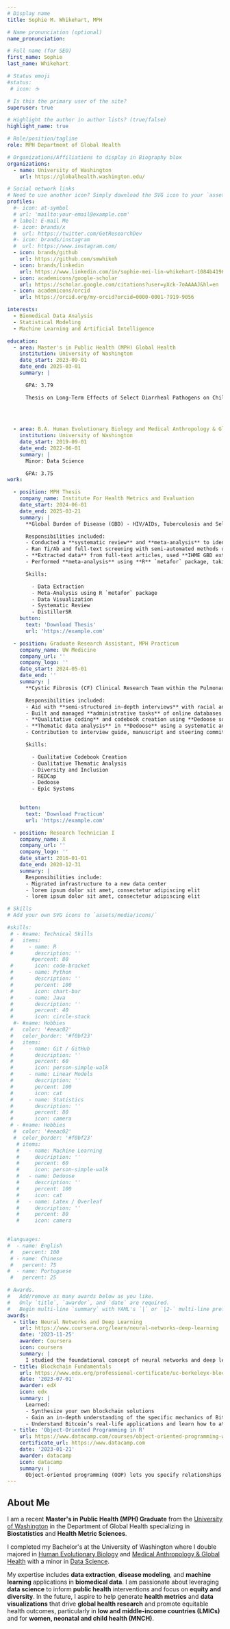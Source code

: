 ```yaml
---
# Display name
title: Sophie M. Whikehart, MPH

# Name pronunciation (optional)
name_pronunciation: 

# Full name (for SEO)
first_name: Sophie 
last_name: Whikehart

# Status emoji
#status:
 # icon: ☕️

# Is this the primary user of the site?
superuser: true

# Highlight the author in author lists? (true/false)
highlight_name: true

# Role/position/tagline
role: MPH Department of Global Health

# Organizations/Affiliations to display in Biography blox
organizations:
  - name: University of Washington
    url: https://globalhealth.washington.edu/

# Social network links
# Need to use another icon? Simply download the SVG icon to your `assets/media/icons/` folder.
profiles:
  #- icon: at-symbol
  # url: 'mailto:your-email@example.com'
  # label: E-mail Me
  #- icon: brands/x
  #  url: https://twitter.com/GetResearchDev
  #- icon: brands/instagram
  #  url: https://www.instagram.com/
  - icon: brands/github
    url: https://github.com/smwhikeh
  - icon: brands/linkedin
    url: https://www.linkedin.com/in/sophie-mei-lin-whikehart-1084b4196/
  - icon: academicons/google-scholar
    url: https://scholar.google.com/citations?user=yXck-7oAAAAJ&hl=en
  - icon: academicons/orcid
    url: https://orcid.org/my-orcid?orcid=0000-0001-7919-9056

interests:
  - Biomedical Data Analysis 
  - Statistical Modeling
  - Machine Learning and Artificial Intelligence

education:
  - area: Master's in Public Health (MPH) Global Health
    institution: University of Washington
    date_start: 2023-09-01
    date_end: 2025-03-01
    summary: |

      GPA: 3.79

      Thesis on Long-Term Effects of Select Diarrheal Pathogens on Childhood Growth: A Systematic Review and Meta-Analysis. Supervised by [Hmwe Hmwe Kyu, MBBS, MPH, PhD](https://globalhealth.washington.edu/faculty/hmwe-kyu) and [Peng Zheng, PhD](https://depts.washington.edu/healthms/people/peng-zheng/)
      

    
  
  - area: B.A. Human Evolutionary Biology and Medical Anthropology & Global Health
    institution: University of Washington
    date_start: 2019-09-01
    date_end: 2022-06-01
    summary: |
      Minor: Data Science 

      GPA: 3.75
work:

  - position: MPH Thesis
    company_name: Institute For Health Metrics and Evaluation
    date_start: 2024-06-01
    date_end: 2025-03-21
    summary: |
      **Global Burden of Disease (GBD) - HIV/AIDs, Tuberculosis and Select Infectious Diseases Team**

      Responsibilities included:
      - Conducted a **systematic review** and **meta-analysis** to identify relevant studies on the long-term impact of diarrheal pathogen infections (*Shigella spp.,* *Campylobacter spp.,* *Enterotoxigenic E. coli*, *Enteropathogenic E. coli*, *Norovirus*, *Cryptosporidium spp.,* *Rotavirus* and *Adenovirus*) on **childhood growth metrics** such as **height-for-age Z scores (HAZ)**, **weight-for-age Z scores (WAZ)** and **weight-for-height Z scores (WHZ)**.
      - Ran Ti/Ab and full-text screening with semi-automated methods using **DistillerSR**.
      - **Extracted data** from full-text articles, used **IHME GBD extraction sheet template** to capture relevant data (ex - study design, population, outcomes related to childhood growth), piloted extraction sheet and refined as needed.
      - Performed **meta-analysis** using **R** `metafor` package, taking into account different types of biases associated with each data source to produce **summary effect sizes** per pathogen-specific diarrhea episode on growth metrics and created **forest plots** for **data visualization**.

      Skills:

        - Data Extraction
        - Meta-Analysis using R `metafor` package
        - Data Visualization 
        - Systematic Review 
        - DistillerSR 
    button:
      text: 'Download Thesis'
      url: 'https://example.com'

  - position: Graduate Research Assistant, MPH Practicum 
    company_name: UW Medicine
    company_url: ''
    company_logo: ''
    date_start: 2024-05-01
    date_end: ''
    summary: |
      **Cystic Fibrosis (CF) Clinical Research Team within the Pulmonary, Critical Care & Sleep Medicine Division at the University of Washington Medical Center**

      Responsibilities included:
      - Aid with **semi-structured in-depth interviews** with racial and ethnic minority patients with **cystic fibrosis** (CF) to explore perceptions of individual, social and structural barriers to participation on clinical trails. 
      - Built and managed **administrative tasks** of online databases and surveys using **REDCap** as well as scheduling, booking and organizing interviews for PI.
      - **Qualitative coding** and codebook creation using **Dedoose software**.
      - **Thematic data analysis** in **Dedoose** using a systematic and iterative context analysis approach that is both theory-driven and inductive to identify new themes not previously considered.
      - Contribution to interview guide, manuscript and steering committee meetings.

      Skills:

        - Qualitative Codebook Creation
        - Qualitative Thematic Analysis
        - Diversity and Inclusion
        - REDCap
        - Dedoose
        - Epic Systems

    
    button:
      text: 'Download Practicum'
      url: 'https://example.com'

  - position: Research Technician I
    company_name: X
    company_url: ''
    company_logo: ''
    date_start: 2016-01-01
    date_end: 2020-12-31
    summary: |
      Responsibilities include:
      - Migrated infrastructure to a new data center
      - lorem ipsum dolor sit amet, consectetur adipiscing elit
      - lorem ipsum dolor sit amet, consectetur adipiscing elit

# Skills
# Add your own SVG icons to `assets/media/icons/`

#skills:
 # - #name: Technical Skills
 #   items:
 #     - name: R 
 #       description: ''
        #percent: 80
 #       icon: code-bracket
 #     - name: Python
 #       description: ''
 #       percent: 100
 #       icon: chart-bar
 #     - name: Java
 #       description: ''
 #       percent: 40
 #       icon: circle-stack
  #- #name: Hobbies
 #   color: '#eeac02'
 #   color_border: '#f0bf23'
 #   items:
 #     - name: Git / GitHub
 #       description: ''
 #       percent: 60
 #       icon: person-simple-walk
 #     - name: Linear Models
 #       description: ''
 #       percent: 100
 #       icon: cat
 #     - name: Statistics
 #       description: ''
 #       percent: 80
 #       icon: camera
 # - #name: Hobbies
  #  color: '#eeac02'
  #  color_border: '#f0bf23'
   # items:
   #   - name: Machine Learning
   #     description: ''
   #     percent: 60
   #     icon: person-simple-walk
   #   - name: Dedoose
   #     description: ''
   #     percent: 100
   #     icon: cat
   #   - name: Latex / Overleaf
   #     description: ''
   #     percent: 80
   #     icon: camera
  

#languages:
#  - name: English
 #   percent: 100
 # - name: Chinese
 #   percent: 75
#  - name: Portuguese
 #   percent: 25

# Awards.
#   Add/remove as many awards below as you like.
#   Only `title`, `awarder`, and `date` are required.
#   Begin multi-line `summary` with YAML's `|` or `|2-` multi-line prefix and indent 2 spaces below.
awards:
  - title: Neural Networks and Deep Learning
    url: https://www.coursera.org/learn/neural-networks-deep-learning
    date: '2023-11-25'
    awarder: Coursera
    icon: coursera
    summary: |
      I studied the foundational concept of neural networks and deep learning. By the end, I was familiar with the significant technological trends driving the rise of deep learning; build, train, and apply fully connected deep neural networks; implement efficient (vectorized) neural networks; identify key parameters in a neural network’s architecture; and apply deep learning to your own applications.
  - title: Blockchain Fundamentals
    url: https://www.edx.org/professional-certificate/uc-berkeleyx-blockchain-fundamentals
    date: '2023-07-01'
    awarder: edX
    icon: edx
    summary: |
      Learned:
      - Synthesize your own blockchain solutions
      - Gain an in-depth understanding of the specific mechanics of Bitcoin
      - Understand Bitcoin’s real-life applications and learn how to attack and destroy Bitcoin, Ethereum, smart contracts and Dapps, and alternatives to Bitcoin’s Proof-of-Work consensus algorithm
  - title: 'Object-Oriented Programming in R'
    url: https://www.datacamp.com/courses/object-oriented-programming-with-s3-and-r6-in-r
    certificate_url: https://www.datacamp.com
    date: '2023-01-21'
    awarder: datacamp
    icon: datacamp
    summary: |
      Object-oriented programming (OOP) lets you specify relationships between functions and the objects that they can act on, helping you manage complexity in your code. This is an intermediate level course, providing an introduction to OOP, using the S3 and R6 systems. S3 is a great day-to-day R programming tool that simplifies some of the functions that you write. R6 is especially useful for industry-specific analyses, working with web APIs, and building GUIs.
---
```


## About Me

I am a recent **Master's in Public Health (MPH) Graduate** from the [University of Washington](https://globalhealth.washington.edu/) in the Department of Global Health specializing in **Biostatistics** and **Health Metric Sciences**. 

I completed my Bachelor's at the University of Washington where I double majored in [Human Evolutionary Biology](https://anthropology.washington.edu/human-evolutionary-biology-ba) and [Medical Anthropology & Global Health](https://anthropology.washington.edu/medical-anthropology-global-health-ba) with a minor in [Data Science](https://dataminor.uw.edu/).

My expertise includes **data extraction**, **disease modeling**, and **machine learning** applications in **biomedical data**. I am passionate about leveraging **data science** to inform **public health** interventions and focus on **equity and diversity**. In the future, I aspire to help generate **health metrics** and **data visualizations** that drive **global health research** and promote equitable health outcomes, particularly in **low and middle-income countries (LMICs)** and for **women, neonatal and child health (MNCH)**.

  















